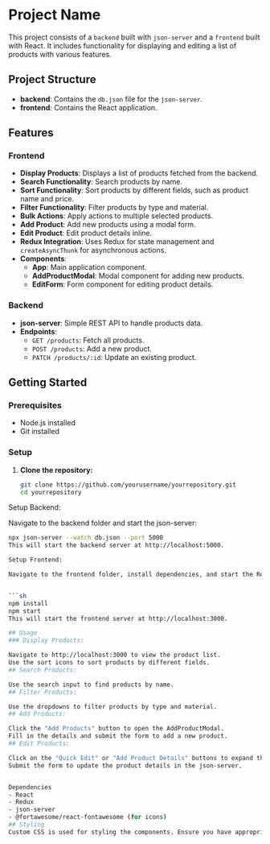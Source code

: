 # Project Name

This project consists of a `backend` built with `json-server` and a `frontend` built with React. It includes functionality for displaying and editing a list of products with various features.

## Project Structure

- **backend**: Contains the `db.json` file for the `json-server`.
- **frontend**: Contains the React application.

## Features

### Frontend

- **Display Products**: Displays a list of products fetched from the backend.
- **Search Functionality**: Search products by name.
- **Sort Functionality**: Sort products by different fields, such as product name and price.
- **Filter Functionality**: Filter products by type and material.
- **Bulk Actions**: Apply actions to multiple selected products.
- **Add Product**: Add new products using a modal form.
- **Edit Product**: Edit product details inline.
- **Redux Integration**: Uses Redux for state management and `createAsyncThunk` for asynchronous actions.
- **Components**:
  - **App**: Main application component.
  - **AddProductModal**: Modal component for adding new products.
  - **EditForm**: Form component for editing product details.

### Backend

- **json-server**: Simple REST API to handle products data.
- **Endpoints**:
  - `GET /products`: Fetch all products.
  - `POST /products`: Add a new product.
  - `PATCH /products/:id`: Update an existing product.


## Getting Started

### Prerequisites

- Node.js installed
- Git installed

### Setup

1. **Clone the repository:**

   ```sh
   git clone https://github.com/yourusername/yourrepository.git
   cd yourrepository

Setup Backend:

Navigate to the backend folder and start the json-server:

```sh
npx json-server --watch db.json --port 5000
This will start the backend server at http://localhost:5000.

Setup Frontend:

Navigate to the frontend folder, install dependencies, and start the React application:


```sh
npm install
npm start
This will start the frontend server at http://localhost:3000.

## Usage
### Display Products:

Navigate to http://localhost:3000 to view the product list.
Use the sort icons to sort products by different fields.
## Search Products:

Use the search input to find products by name.
## Filter Products:

Use the dropdowns to filter products by type and material.
## Add Products:

Click the "Add Products" button to open the AddProductModal.
Fill in the details and submit the form to add a new product.
## Edit Products:

Click on the "Quick Edit" or "Add Product Details" buttons to expand the row and edit product details.
Submit the form to update the product details in the json-server.


Dependencies
- React
- Redux
- json-server
- @fortawesome/react-fontawesome (for icons)
## Styling
Custom CSS is used for styling the components. Ensure you have appropriate styles in styles.css and AddProductModal.css and EdirForm.css.
